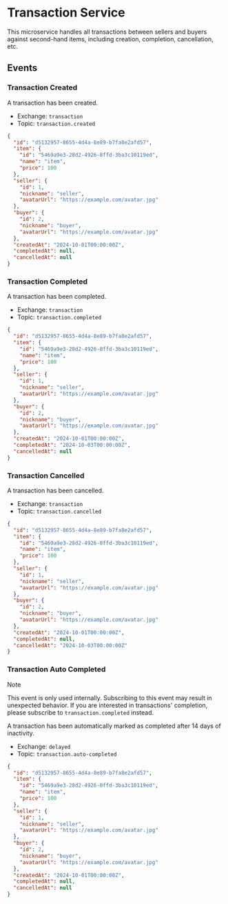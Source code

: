 # Transaction Service

This microservice handles all transactions between sellers and buyers against second-hand items, including creation, completion, cancellation, etc.

## Events

### Transaction Created

A transaction has been created.

- Exchange: `transaction`
- Topic: `transaction.created`

```json
{
  "id": "d5132957-8655-4d4a-8e89-b7fa8e2afd57",
  "item": {
    "id": "5469a9e3-28d2-4926-8ffd-3ba3c10119ed",
    "name": "item",
    "price": 100
  },
  "seller": {
    "id": 1,
    "nickname": "seller",
    "avatarUrl": "https://example.com/avatar.jpg"
  },
  "buyer": {
    "id": 2,
    "nickname": "buyer",
    "avatarUrl": "https://example.com/avatar.jpg"
  },
  "createdAt": "2024-10-01T00:00:00Z",
  "completedAt": null,
  "cancelledAt": null
}
```

### Transaction Completed

A transaction has been completed.

- Exchange: `transaction`
- Topic: `transaction.completed`

```json
{
  "id": "d5132957-8655-4d4a-8e89-b7fa8e2afd57",
  "item": {
    "id": "5469a9e3-28d2-4926-8ffd-3ba3c10119ed",
    "name": "item",
    "price": 100
  },
  "seller": {
    "id": 1,
    "nickname": "seller",
    "avatarUrl": "https://example.com/avatar.jpg"
  },
  "buyer": {
    "id": 2,
    "nickname": "buyer",
    "avatarUrl": "https://example.com/avatar.jpg"
  },
  "createdAt": "2024-10-01T00:00:00Z",
  "completedAt": "2024-10-03T00:00:00Z",
  "cancelledAt": null
}
```

### Transaction Cancelled

A transaction has been cancelled.

- Exchange: `transaction`
- Topic: `transaction.cancelled`

```json
{
  "id": "d5132957-8655-4d4a-8e89-b7fa8e2afd57",
  "item": {
    "id": "5469a9e3-28d2-4926-8ffd-3ba3c10119ed",
    "name": "item",
    "price": 100
  },
  "seller": {
    "id": 1,
    "nickname": "seller",
    "avatarUrl": "https://example.com/avatar.jpg"
  },
  "buyer": {
    "id": 2,
    "nickname": "buyer",
    "avatarUrl": "https://example.com/avatar.jpg"
  },
  "createdAt": "2024-10-01T00:00:00Z",
  "completedAt": null,
  "cancelledAt": "2024-10-03T00:00:00Z"
}
```

### Transaction Auto Completed

> [!NOTE]
>
> This event is only used internally. Subscribing to this event may result in unexpected behavior.
> If you are interested in transactions' completion, please subscribe to `transaction.completed` instead.

A transaction has been automatically marked as completed after 14 days of inactivity.

- Exchange: `delayed`
- Topic: `transaction.auto-completed`

```json
{
  "id": "d5132957-8655-4d4a-8e89-b7fa8e2afd57",
  "item": {
    "id": "5469a9e3-28d2-4926-8ffd-3ba3c10119ed",
    "name": "item",
    "price": 100
  },
  "seller": {
    "id": 1,
    "nickname": "seller",
    "avatarUrl": "https://example.com/avatar.jpg"
  },
  "buyer": {
    "id": 2,
    "nickname": "buyer",
    "avatarUrl": "https://example.com/avatar.jpg"
  },
  "createdAt": "2024-10-01T00:00:00Z",
  "completedAt": null,
  "cancelledAt": null
}
```
